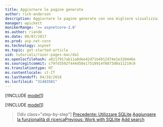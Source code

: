 ```yaml
---
title: Aggiornare le pagine generate
author: rick-anderson
description: Aggiornare le pagine generate con una migliore visualizzazione.
manager: wpickett
monikerRange: '>= aspnetcore-2.0'
ms.author: riande
ms.date: 08/07/2017
ms.prod: asp.net-core
ms.technology: aspnet
ms.topic: get-started-article
uid: tutorials/razor-pages-mac/da1
ms.openlocfilehash: a8217917ab11a0dee42d71b4912d74e1e320446e
ms.sourcegitcommit: c79fd3592f444d58e17518914f8873d0a11219c0
ms.translationtype: HT
ms.contentlocale: it-IT
ms.lasthandoff: 04/18/2018
ms.locfileid: "31483581"
---
```

[!INCLUDE [model1](../../includes/RP/da1.md)]

[!INCLUDE [model1](../../includes/RP/da2.md)]

> [!div class="step-by-step"]
> <span data-ttu-id="a93a4-103">[Precedente: Utilizzare SQLite](xref:tutorials/razor-pages-mac/sql)
> [Aggiungere la funzionalità di ricerca](xref:tutorials/razor-pages-mac/search)</span><span class="sxs-lookup"><span data-stu-id="a93a4-103">[Previous: Work with SQLlite](xref:tutorials/razor-pages-mac/sql)
[Add search](xref:tutorials/razor-pages-mac/search)</span></span>
